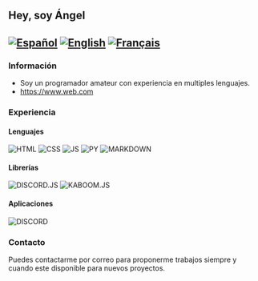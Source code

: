 
## Hey, soy Ángel
## [![Español](https://img.shields.io/badge/Original-ES-000000?style=for-the-badge)](/README.md) [![English](https://img.shields.io/badge/Translation-EN-000000?style=for-the-badge)](/README-EN.md) [![Français](https://img.shields.io/badge/Traduction-FR-000000?style=for-the-badge)](/README-FR)
### Información
- Soy un programador amateur con experiencia en multiples lenguajes.
- https://www.web.com

### Experiencia
#### Lenguajes
![HTML](https://img.shields.io/badge/HTML-8/10-e34c26?style=for-the-badge) ![CSS](https://img.shields.io/badge/CSS-7/10-264de4?style=for-the-badge) ![JS](https://img.shields.io/badge/JS-7/10-f0db4f?style=for-the-badge) ![PY](https://img.shields.io/badge/PYTHON-3/10%20(Aprendiendo)-4B8BBE?style=for-the-badge) ![MARKDOWN](https://img.shields.io/badge/MARKDOWN-6/10-000000?style=for-the-badge)
#### Librerías
![DISCORD.JS](https://img.shields.io/badge/DISCORD.JS-9/10-5865F2?style=for-the-badge) ![KABOOM.JS](https://img.shields.io/badge/KABOOM.JS-7/10-red?style=for-the-badge)
#### Aplicaciones
![DISCORD](https://img.shields.io/badge/DISCORD-9/10-5865F2?style=for-the-badge)

### Contacto
Puedes contactarme por correo para proponerme trabajos siempre y cuando este disponible para nuevos proyectos.
